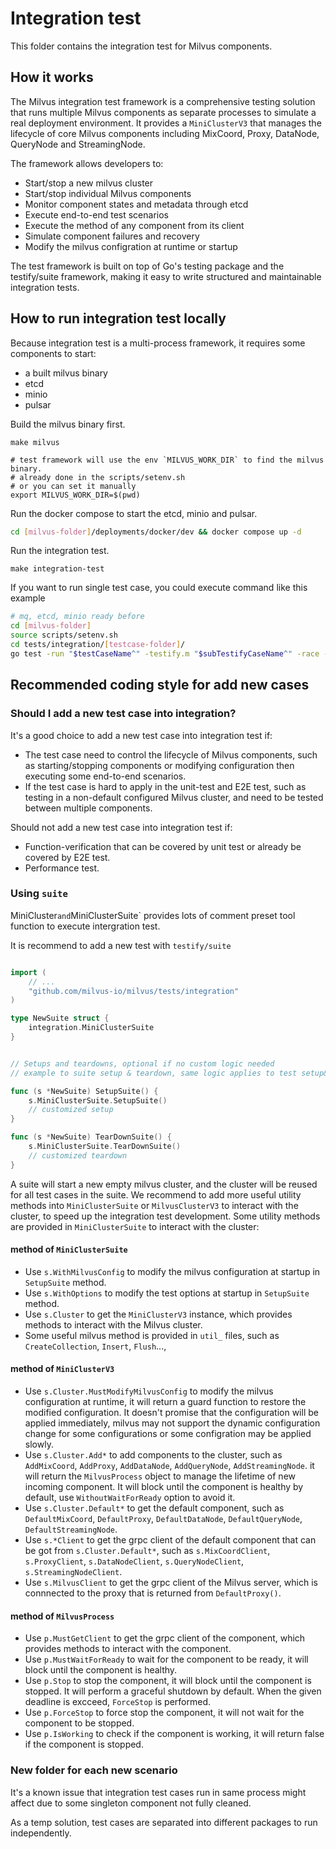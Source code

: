 # Integration test

This folder contains the integration test for Milvus components.

## How it works

The Milvus integration test framework is a comprehensive testing solution that runs multiple Milvus components as separate processes to simulate a real deployment environment. It provides a `MiniClusterV3` that manages the lifecycle of core Milvus components including MixCoord, Proxy, DataNode, QueryNode and StreamingNode.

The framework allows developers to:
- Start/stop a new milvus cluster
- Start/stop individual Milvus components
- Monitor component states and metadata through etcd
- Execute end-to-end test scenarios
- Execute the method of any component from its client
- Simulate component failures and recovery
- Modify the milvus configration at runtime or startup

The test framework is built on top of Go's testing package and the testify/suite framework, making it easy to write structured and maintainable integration tests.

## How to run integration test locally

Because integration test is a multi-process framework, it requires some components to start:

- a built milvus binary
- etcd
- minio
- pulsar

Build the milvus binary first.

```base
make milvus 

# test framework will use the env `MILVUS_WORK_DIR` to find the milvus binary.
# already done in the scripts/setenv.sh
# or you can set it manually
export MILVUS_WORK_DIR=$(pwd) 
```

Run the docker compose to start the etcd, minio and pulsar.

```bash
cd [milvus-folder]/deployments/docker/dev && docker compose up -d
```

Run the integration test.

```base
make integration-test
```

If you want to run single test case, you could execute command like this example

```bash
# mq, etcd, minio ready before
cd [milvus-folder]
source scripts/setenv.sh
cd tests/integration/[testcase-folder]/
go test -run "$testCaseName^" -testify.m "$subTestifyCaseName^" -race -v
```

## Recommended coding style for add new cases

### Should I add a new test case into integration?

It's a good choice to add a new test case into integration test if:

- The test case need to control the lifecycle of Milvus components, such as starting/stopping components or modifying configuration then executing some end-to-end scenarios.
- If the test case is hard to apply in the unit-test and E2E test, such as testing in a non-default configured Milvus cluster, and need to be tested between multiple components.

Should not add a new test case into integration test if: 

- Function-verification that can be covered by unit test or already be covered by E2E test.
- Performance test.

### Using `suite`

MiniCluster` and `MiniClusterSuite` provides lots of comment preset tool function to execute intergration test.

It is recommend to add a new test with `testify/suite`

```go

import (
    // ...
    "github.com/milvus-io/milvus/tests/integration"
)

type NewSuite struct {
    integration.MiniClusterSuite
}


// Setups and teardowns, optional if no custom logic needed
// example to suite setup & teardown, same logic applies to test setup&teardown

func (s *NewSuite) SetupSuite() {
    s.MiniClusterSuite.SetupSuite()
    // customized setup
}

func (s *NewSuite) TearDownSuite() {
    s.MiniClusterSuite.TearDownSuite()
    // customized teardown
}

```

A suite will start a new empty milvus cluster, and the cluster will be reused for all test cases in the suite. We recommend to add more useful utility methods into `MiniClusterSuite` or `MilvusClusterV3` to interact with the cluster, to speed up the integration test development.
Some utility methods are provided in `MiniClusterSuite` to interact with the cluster:

#### method of `MiniClusterSuite`


- Use `s.WithMilvusConfig` to modify the milvus configuration at startup in `SetupSuite` method.
- Use `s.WithOptions` to modify the test options at startup in `SetupSuite` method.
- Use `s.Cluster` to get the `MiniClusterV3` instance, which provides methods to interact with the Milvus cluster.
- Some useful milvus method is provided in `util_` files, such as `CreateCollection`, `Insert`, `Flush`..., 

#### method of `MiniClusterV3`

- Use `s.Cluster.MustModifyMilvusConfig` to modify the milvus configuration at runtime, it will return a guard function to restore the modified configuration. It doesn't promise that the configuration will be applied immediately, milvus may not support the dynamic configuration change for some configurations or some configration may be applied slowly.
- Use `s.Cluster.Add*` to add components to the cluster, such as `AddMixCoord`, `AddProxy`, `AddDataNode`, `AddQueryNode`, `AddStreamingNode`. it will return the `MilvusProcess` object to manage the lifetime of new incoming component. It will block until the component is healthy by default, use `WithoutWaitForReady` option to avoid it.
- Use `s.Cluster.Default*` to get the default component, such as `DefaultMixCoord`, `DefaultProxy`, `DefaultDataNode`, `DefaultQueryNode`, `DefaultStreamingNode`.
- Use `s.*Client` to get the grpc client of the default component that can be got from `s.Cluster.Default*`, such as `s.MixCoordClient`, `s.ProxyClient`, `s.DataNodeClient`, `s.QueryNodeClient`, `s.StreamingNodeClient`.
- Use `s.MilvusClient` to get the grpc client of the Milvus server, which is connnected to the proxy that is returned from `DefaultProxy()`.

#### method of `MilvusProcess`

- Use `p.MustGetClient` to get the grpc client of the component, which provides methods to interact with the component.
- Use `p.MustWaitForReady` to wait for the component to be ready, it will block until the component is healthy.
- Use `p.Stop` to stop the component, it will block until the component is stopped. It will perform a graceful shutdown by default. When the given deadline is excceed, `ForceStop` is performed.
- Use `p.ForceStop` to force stop the component, it will not wait for the component to be stopped.
- Use `p.IsWorking` to check if the component is working, it will return false if the component is stopped.

### New folder for each new scenario

It's a known issue that integration test cases run in same process might affect due to some singleton component not fully cleaned.

As a temp solution, test cases are separated into different packages to run independently. 
